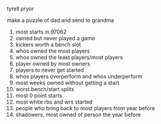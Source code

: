 tyrell pryor

make a puzzle of dad and send to grandma

1. most starts in 97062
2. owned but never played a game
3. kickers worth a bench slot
4. whos owned the most players
5. whos owned the least players/most players
6. player owned by most owners
7. players to never get started
8. whos players overperform and whos underperform
9. most weeks owned without getting a start
10. worst bench/start splits
11. most 0 point starts
12. most white rbs and wrs started
13. people who bring back to most players from year before
12. shadowers, most owned of person the year before